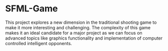 SFML-Game
=========

This project explores a new dimension in the traditional shooting game to make it more interesting and challenging. The complexity of this game makes it an ideal candidate for a major project as we can focus on advanced topics like graphics functionality and implementation of computer controlled intelligent opponents.


